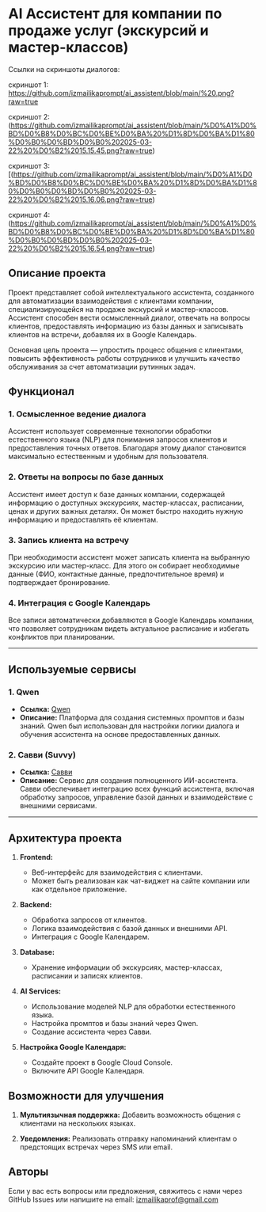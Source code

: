 # AI Ассистент для компании по продаже услуг (экскурсий и мастер-классов)

Ссылки на скриншоты диалогов:

скриншот 1: https://github.com/izmailikaprompt/ai_assistent/blob/main/%20.png?raw=true

скриншот 2:(https://github.com/izmailikaprompt/ai_assistent/blob/main/%D0%A1%D0%BD%D0%B8%D0%BC%D0%BE%D0%BA%20%D1%8D%D0%BA%D1%80%D0%B0%D0%BD%D0%B0%202025-03-22%20%D0%B2%2015.15.45.png?raw=true)

скриншот 3:[(https://github.com/izmailikaprompt/ai_assistent/blob/main/%D0%A1%D0%BD%D0%B8%D0%BC%D0%BE%D0%BA%20%D1%8D%D0%BA%D1%80%D0%B0%D0%BD%D0%B0%202025-03-22%20%D0%B2%2015.16.06.png?raw=true)

скриншот 4:(https://github.com/izmailikaprompt/ai_assistent/blob/main/%D0%A1%D0%BD%D0%B8%D0%BC%D0%BE%D0%BA%20%D1%8D%D0%BA%D1%80%D0%B0%D0%BD%D0%B0%202025-03-22%20%D0%B2%2015.16.54.png?raw=true)

## Описание проекта

Проект представляет собой интеллектуального ассистента, созданного для автоматизации взаимодействия с клиентами компании, специализирующейся на продаже экскурсий и мастер-классов. Ассистент способен вести осмысленный диалог, отвечать на вопросы клиентов, предоставлять информацию из базы данных и записывать клиентов на встречи, добавляя их в Google Календарь.

Основная цель проекта — упростить процесс общения с клиентами, повысить эффективность работы сотрудников и улучшить качество обслуживания за счет автоматизации рутинных задач.

## Функционал

### 1. Осмысленное ведение диалога
Ассистент использует современные технологии обработки естественного языка (NLP) для понимания запросов клиентов и предоставления точных ответов. Благодаря этому диалог становится максимально естественным и удобным для пользователя.

### 2. Ответы на вопросы по базе данных
Ассистент имеет доступ к базе данных компании, содержащей информацию о доступных экскурсиях, мастер-классах, расписании, ценах и других важных деталях. Он может быстро находить нужную информацию и предоставлять её клиентам.

### 3. Запись клиента на встречу
При необходимости ассистент может записать клиента на выбранную экскурсию или мастер-класс. Для этого он собирает необходимые данные (ФИО, контактные данные, предпочтительное время) и подтверждает бронирование.

### 4. Интеграция с Google Календарь
Все записи автоматически добавляются в Google Календарь компании, что позволяет сотрудникам видеть актуальное расписание и избегать конфликтов при планировании.

---

## Используемые сервисы

### 1. Qwen
- **Ссылка:** [Qwen](https://chat.qwen.aliyun.com/)
- **Описание:** Платформа для создания системных промптов и базы знаний. Qwen был использован для настройки логики диалога и обучения ассистента на основе предоставленных данных.

### 2. Савви (Suvvy)
- **Ссылка:** [Савви](https://suvvy.ai/)
- **Описание:** Сервис для создания полноценного ИИ-ассистента. Савви обеспечивает интеграцию всех функций ассистента, включая обработку запросов, управление базой данных и взаимодействие с внешними сервисами.

---

## Архитектура проекта

1. **Frontend:**
   - Веб-интерфейс для взаимодействия с клиентами.
   - Может быть реализован как чат-виджет на сайте компании или как отдельное приложение.

2. **Backend:**
   - Обработка запросов от клиентов.
   - Логика взаимодействия с базой данных и внешними API.
   - Интеграция с Google Календарем.

3. **Database:**
   - Хранение информации об экскурсиях, мастер-классах, расписании и записях клиентов.

4. **AI Services:**
   - Использование моделей NLP для обработки естественного языка.
   - Настройка промптов и базы знаний через Qwen.
   - Создание ассистента через Савви.

5. **Настройка Google Календаря:**
   - Создайте проект в Google Cloud Console.
   - Включите API Google Календаря.

## Возможности для улучшения

1. **Мультиязычная поддержка:**
   Добавить возможность общения с клиентами на нескольких языках.

2. **Уведомления:**
   Реализовать отправку напоминаний клиентам о предстоящих встречах через SMS или email.

## Авторы
Если у вас есть вопросы или предложения, свяжитесь с нами через GitHub Issues или напишите на email: izmailikaprof@gmail.com

